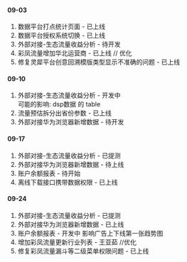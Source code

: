 #### 09-03
1. 数据平台打点统计页面 - 已上线
2. 数据平台授权系统切换 - 已上线
3. 外部对接-生态流量收益分析 - 待开发
4. 彩凤流量增加华北运营商 - 已上线
// 优化
1. 修复灵犀平台创意回溯模版类型显示不准确的问题 - 已上线

#### 09-10
1. 外部对接-生态流量收益分析 - 开发中  
可能的影响: dsp数据 的 table
2. 流量预估拆分出省份参数 - 已上线
3. 外部对接华为浏览器新增数据 - 待开发

#### 09-17
1. 外部对接-生态流量收益分析 - 已提测 
2. 外部对接华为浏览器新增数据 - 待上线
3. 账户余额报表 - 待开始
4. 离线下载接口携带数据权限 - 已上线

#### 09-24
1. 外部对接-生态流量收益分析 - 已提测 
2. 外部对接华为浏览器新增数据 - 已上线
3. 账户余额报表 - 开发中
影响广告上下线第一张趋势图
4. 增加彩凤流量更新行业列表 - 王亚茹
//优化
1. 修复彩凤流量漏斗等二级菜单权限问题 - 已上线
